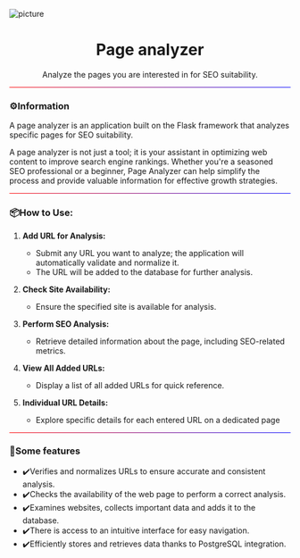<p align="center">

![picture](https://i.pinimg.com/564x/72/aa/e0/72aae073d3eaeafe305eeaa438e04759.jpg)

<div style="text-align: center;">
<h1>Page analyzer</h1>
Analyze the pages you are interested in for SEO suitability.
</div>

</p>
<hr style="border: 0; height: 1px; background: linear-gradient(to right, #ff0000, #0000ff);">

### ⚙️Information

A page analyzer is an application built on the Flask framework that analyzes specific pages for SEO suitability.

A page analyzer is not just a tool; it is your assistant in optimizing web content to improve search engine rankings. Whether you're a seasoned SEO professional or a beginner, Page Analyzer can help simplify the process and provide valuable information for effective growth strategies.

<hr style="border: 0; height: 1px; background: linear-gradient(to right, #ff0000, #0000ff);">

### 📦How to Use:

1. **Add URL for Analysis:**
    - Submit any URL you want to analyze; the application will automatically validate and normalize it.
    - The URL will be added to the database for further analysis.

2. **Check Site Availability:**
    - Ensure the specified site is available for analysis.

3. **Perform SEO Analysis:**
    - Retrieve detailed information about the page, including SEO-related metrics.

4. **View All Added URLs:**
    - Display a list of all added URLs for quick reference.

5. **Individual URL Details:**
    - Explore specific details for each entered URL on a dedicated page

<hr style="border: 0; height: 1px; background: linear-gradient(to right, #ff0000, #0000ff);">

### 🌟Some features

 - ✔️Verifies and normalizes URLs to ensure accurate and consistent analysis.
 - ✔️Checks the availability of the web page to perform a correct analysis.
 - ✔️Examines websites, collects important data and adds it to the database.
 - ✔️There is access to an intuitive interface for easy navigation.
 - ✔️Efficiently stores and retrieves data thanks to PostgreSQL integration.